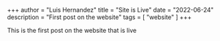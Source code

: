 +++
author = "Luis Hernandez"
title = "Site is Live"
date = "2022-06-24"
description = "First post on the website"
tags = [
    "website"
]
+++


This is the first post on the website that is live